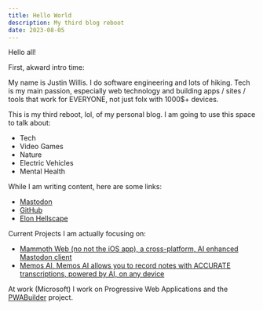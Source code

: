 ```yaml
---
title: Hello World
description: My third blog reboot
date: 2023-08-05
---
```


Hello all! 

First, akward intro time:

My name is Justin Willis. I do software engineering and lots of hiking. Tech is my main passion, especially web technology and building apps / sites / tools that work for EVERYONE, not just folx with 1000$+ devices. 

This is my third reboot, lol, of my personal blog. I am going to use this space to talk about:

- Tech
- Video Games
- Nature
- Electric Vehicles
- Mental Health

While I am writing content, here are some links:

- [Mastodon](https://tech.lgbt/@lilPWA)
- [GitHub](https://github.com/jgw96)
- [Elon Hellscape](https://twitter.com/Justinwillis96)

Current Projects I am actually focusing on:

- [Mammoth Web (no not the iOS app), a cross-platform, AI enhanced Mastodon client](https://www.mammothsocial.app)
- [Memos AI, Memos AI allows you to record notes with ACCURATE transcriptions, powered by AI, on any device](https://white-rock-01cf9891e.3.azurestaticapps.net/)


At work (Microsoft) I work on Progressive Web Applications and the [PWABuilder](https://www.pwabuilder.com) project.


